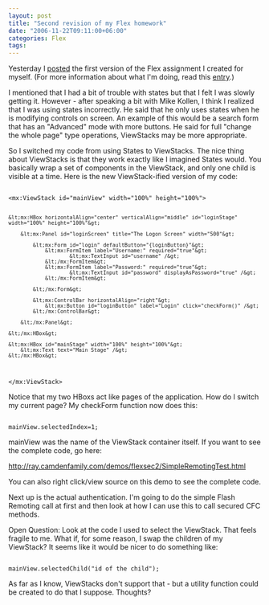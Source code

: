 ```yaml
---
layout: post
title: "Second revision of my Flex homework"
date: "2006-11-22T09:11:00+06:00"
categories: Flex 
tags: 
---
```


Yesterday I <a href="http://ray.camdenfamily.com/index.cfm/2006/11/21/First-stab-at-my-Flex-homework">posted</a> the first version of the Flex assignment I created for myself.  (For more information about what I'm doing, read this <a href="http://ray.camdenfamily.com/index.cfm/2006/11/21/My-Thanksgiving-Flex-Homework">entry</a>.)

I mentioned that I had a bit of trouble with states but that I felt I was slowly getting it. However - after speaking a bit with Mike Kollen, I think I realized that I was using states incorrectly. He said that he only uses states when he is modifying controls on screen. An example of this would be a search form that has an "Advanced" mode with more buttons. He said for full "change the whole page" type operations, ViewStacks may be more appropriate. 

So I switched my code from using States to ViewStacks. The nice thing about ViewStacks is that they work exactly like I imagined States would. You basically wrap a set of components in the ViewStack, and only one child is visible at a time. Here is the new ViewStack-ified version of my code:

<code>
&lt;mx:ViewStack id="mainView" width="100%" height="100%"&gt;
		
	&lt;mx:HBox horizontalAlign="center" verticalAlign="middle" id="loginStage" width="100%" height="100%"&gt;
			
		&lt;mx:Panel id="loginScreen" title="The Logon Screen" width="500"&gt;
			
			&lt;mx:Form id="login" defaultButton="{loginButton}"&gt;
				&lt;mx:FormItem label="Username:" required="true"&gt;
						&lt;mx:TextInput id="username" /&gt;
				&lt;/mx:FormItem&gt;
				&lt;mx:FormItem label="Password:" required="true"&gt;
						&lt;mx:TextInput id="password" displayAsPassword="true" /&gt;
				&lt;/mx:FormItem&gt;
		
			&lt;/mx:Form&gt;
				
			&lt;mx:ControlBar horizontalAlign="right"&gt;
				&lt;mx:Button id="loginButton" label="Login" click="checkForm()" /&gt;
			&lt;/mx:ControlBar&gt;
		            
		&lt;/mx:Panel&gt;
	
	&lt;/mx:HBox&gt;
		
	&lt;mx:HBox id="mainStage" width="100%" height="100%"&gt;
		&lt;mx:Text text="Main Stage" /&gt;	
	&lt;/mx:HBox&gt;
	
&lt;/mx:ViewStack&gt;
</code>

Notice that my two HBoxs act like pages of the application. How do I switch my current page? My checkForm function now does this:

<code>
mainView.selectedIndex=1;
</code>

mainView was the name of the ViewStack container itself. If you want to see the complete code, go here:

<a href="http://ray.camdenfamily.com/demos/flexsec2/SimpleRemotingTest.html">http://ray.camdenfamily.com/demos/flexsec2/SimpleRemotingTest.html</a>

You can also right click/view source on this demo to see the complete code. 

Next up is the actual authentication. I'm going to do the simple Flash Remoting call at first and then look at how I can use this to call secured CFC methods.

Open Question: Look at the code I used to select the ViewStack. That feels fragile to me. What if, for some reason, I swap the children of my ViewStack? It seems like it would be nicer to do something like:

<code>
mainView.selectedChild("id of the child");
</code>

As far as I know, ViewStacks don't support that - but a utility function could be created to do that I suppose. Thoughts?